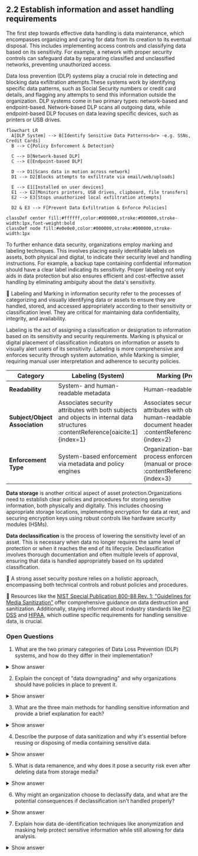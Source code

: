 ## 2.2 Establish information and asset handling requirements ##

The first step towards effective data handling is data maintenance, which encompasses organizing and caring for data from its creation to its eventual disposal. This includes implementing access controls and classifying data based on its sensitivity. For example, a network with proper security controls can safeguard data by separating classified and unclassified networks, preventing unauthorized access.

Data loss prevention (DLP) systems play a crucial role in detecting and blocking data exfiltration attempts.These systems work by identifying specific data patterns, such as Social Security numbers or credit card details, and flagging any attempts to send this information outside the organization. DLP systems come in two primary types: network-based and endpoint-based. Network-based DLP scans all outgoing data, while endpoint-based DLP focuses on data leaving specific devices, such as printers or USB drives.

```mermaid
flowchart LR
  A[DLP System] --> B[Identify Sensitive Data Patterns<br> -e.g. SSNs, Credit Cards]
  B --> C{Policy Enforcement & Detection}
  
  C --> D[Network‑based DLP]
  C --> E[Endpoint‑based DLP]
  
  D --> D1[Scans data in motion across network]
  D1 --> D2[Blocks attempts to exfiltrate via email/web/uploads]
  
  E --> E1[Installed on user devices]
  E1 --> E2[Monitors printers, USB drives, clipboard, file transfers]
  E2 --> E3[Stops unauthorized local exfiltration attempts]

  D2 & E3 --> F[Prevent Data Exfiltration & Enforce Policies]

classDef center fill:#ffffff,color:#000000,stroke:#000000,stroke-width:1px,font-weight:bold
classDef node fill:#e0e0e0,color:#000000,stroke:#000000,stroke-width:1px
  ```

To further enhance data security, organizations employ marking and labeling techniques. This involves placing easily identifiable labels on assets, both physical and digital, to indicate their security level and handling instructions. For example, a backup tape containing confidential information should have a clear label indicating its sensitivity. Proper labeling not only aids in data protection but also ensures efficient and cost-effective asset handling by eliminating ambiguity about the data's sensitivity.

:brain: Labeling and Marking in information security refer to the processes of categorizing and visually identifying data or assets to ensure they are handled, stored, and accessed appropriately according to their sensitivity or classification level. They are critical for maintaining data confidentiality, integrity, and availability.

Labeling is the act of assigning a classification or designation to information based on its sensitivity and security requirements. Marking is  physical or digital placement of classification indicators on information or assets to visually alert users of its sensitivity. Labeling is more comprehensive and enforces security through system automation, while Marking is simpler, requiring manual user interpretation and adherence to security policies.

| Category                  | Labeling (System)                                                                 | Marking (Process)                                                             |
|---------------------------|-----------------------------------------------------------------------------------|-------------------------------------------------------------------------------|
| **Readability**           | System- and human-readable metadata                                               | Human-readable only                                                            |
| **Subject/Object Association** | Associates security attributes with both subjects and objects in internal data structures :contentReference[oaicite:1]{index=1} | Associates security attributes with objects in a human-readable form (e.g., document header, footer) :contentReference[oaicite:2]{index=2} |
| **Enforcement Type**      | System-based enforcement via metadata and policy engines                         | Organization-based process enforcement (manual or procedural) :contentReference[oaicite:3]{index=3} |

**Data storage** is another critical aspect of asset protection.Organizations need to establish clear policies and procedures for storing sensitive information, both physically and digitally. This includes choosing appropriate storage locations, implementing encryption for data at rest, and securing encryption keys using robust controls like hardware security modules (HSMs).

**Data declassification** is the process of lowering the sensitivity level of an asset. This is necessary when data no longer requires the same level of protection or when it reaches the end of its lifecycle. Declassification involves thorough documentation and often multiple levels of approval, ensuring that data is handled appropriately based on its updated classification.

:necktie: A strong asset security posture relies on a holistic approach, encompassing both technical controls and robust policies and procedures.

:link: Resources like the [NIST Special Publication 800-88 Rev. 1: "Guidelines for Media Sanitization"](https://csrc.nist.gov/pubs/sp/800/88/r1/final) offer comprehensive guidance on data destruction and sanitization.  Additionally, staying informed about industry standards like [PCI DSS](https://www.pcisecuritystandards.org/) and [HIPAA](https://www.hhs.gov/hipaa/index.html), which outline specific requirements for handling sensitive data, is crucial.

### Open Questions ###
1. What are the two primary categories of Data Loss Prevention (DLP) systems, and how do they differ in their implementation?
<details>
  <summary>Show answer</summary>
Network-based DLP scans all outgoing data at the network perimeter, looking for specific patterns. Endpoint-based DLP focuses on monitoring and controlling data activities on individual devices like computers and printers.
</details>

2. Explain the concept of "data downgrading" and why organizations should have policies in place to prevent it.
<details>
  <summary>Show answer</summary>
Data downgrading refers to the unauthorized or accidental reduction of the security classification of sensitive data. Organizations need policies to prevent this to ensure consistent protection and avoid accidental disclosure of confidential information.
</details>

3. What are the three main methods for handling sensitive information and provide a brief explanation for each?
<details>
  <summary>Show answer</summary>
The three main methods are marking and labeling, which makes it easy to identify the sensitivity of information, handling, which includes secure transportation and usage of sensitive data, and storage, involving secure physical and logical protection of assets.
</details>

4. Describe the purpose of data sanitization and why it's essential before reusing or disposing of media containing sensitive data.
<details>
  <summary>Show answer</summary>
Data sanitization removes sensitive data from media before reuse or disposal, ensuring that even sophisticated techniques cannot recover the data, protecting organizations from data breaches and compliance violations.
</details>

5. What is data remanence, and why does it pose a security risk even after deleting data from storage media?
<details>
  <summary>Show answer</summary>
Data remanence refers to residual data remaining on storage media even after deletion or formatting. This poses a security risk because unauthorized individuals could potentially recover sensitive information using specialized tools.
</details>

6. Why might an organization choose to declassify data, and what are the potential consequences if declassification isn't handled properly?
<details>
  <summary>Show answer</summary>
Organizations may declassify data when it no longer holds the same sensitivity level or has reached the end of its retention period. Improper declassification could lead to the application of unnecessary controls or, conversely, the inadequate protection of sensitive information.
</details>

7. Explain how data de-identification techniques like anonymization and masking help protect sensitive information while still allowing for data analysis.
<details>
  <summary>Show answer</summary>
De-identification techniques like anonymization (replacing identifiers with random values) and masking (concealing specific parts of data) help protect individual identities while preserving data usability for analysis and research purposes.
</details>
